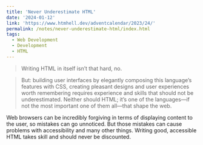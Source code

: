 ```yaml
---
title: 'Never Underestimate HTML'
date: '2024-01-12'
link: 'https://www.htmhell.dev/adventcalendar/2023/24/'
permalink: /notes/never-underestimate-html/index.html
tags:
  - Web Development
  - Development
  - HTML
---
```


> Writing HTML in itself isn’t that hard, no.

> But: building user interfaces by elegantly composing this language’s features with CSS, creating pleasant designs and user experiences worth remembering requires experience and skills that should not be underestimated. Neither should HTML; it’s one of the languages—if not the most important one of them all—that shape the web.

Web browsers can be incredibly forgiving in terms of displaying content to the user, so mistakes can go unnoticed. But those mistakes can cause problems with accessibility and many other things. Writing good, accessible HTML takes skill and should never be discounted.